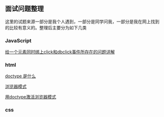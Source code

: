 ## 面试问题整理

这里的试题来源一部分是我个人遇到，一部分是同学问我，一部分是我在网上找到的比较有意义的。整理后主要分为如下几类

### JavaScript

[给一个元素同时绑上click和dbclick事件所存在的问题详解](https://github.com/lvzhenbang/article/blob/master/interview/js/single_double.md)

### html

[doctype 是什么](https://github.com/lvzhenbang/article/blob/master/interview/html/doctype.md)

[浏览器模式](https://github.com/lvzhenbang/article/blob/master/interview/html/browser-mode.md)

[用doctype激活浏览器模式](https://github.com/lvzhenbang/article/blob/master/interview/html/browser-mode&doctype.md)

### css
